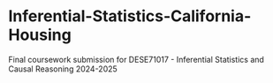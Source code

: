 # Inferential-Statistics-California-Housing
Final coursework submission for DESE71017 - Inferential Statistics and Causal Reasoning 2024-2025

